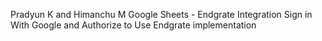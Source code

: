 Pradyun K and Himanchu M
Google Sheets - Endgrate Integration
Sign in With Google and Authorize to Use Endgrate implementation
